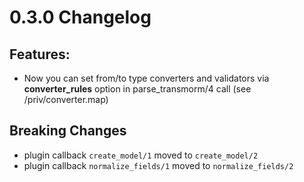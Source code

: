 0.3.0 Changelog
=====

Features:
---

 - Now you can set from/to type converters and validators via **converter_rules** option in parse_transmorm/4 call
	(see /priv/converter.map)

Breaking Changes
---
 - plugin callback ```create_model/1``` moved to ```create_model/2```
 - plugin callback ```normalize_fields/1``` moved to ```normalize_fields/2```
